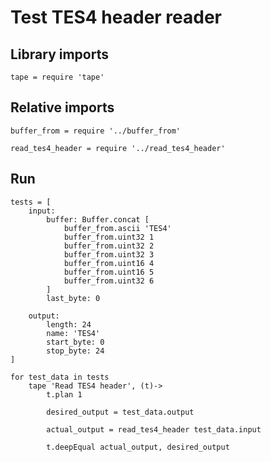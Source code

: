 # Test TES4 header reader

## Library imports

	tape = require 'tape'


## Relative imports

	buffer_from = require '../buffer_from'

	read_tes4_header = require '../read_tes4_header'


## Run

	tests = [
		input:
			buffer: Buffer.concat [
				buffer_from.ascii 'TES4'
				buffer_from.uint32 1
				buffer_from.uint32 2
				buffer_from.uint32 3
				buffer_from.uint16 4
				buffer_from.uint16 5
				buffer_from.uint32 6
			]
			last_byte: 0

		output:
			length: 24
			name: 'TES4'
			start_byte: 0
			stop_byte: 24
	]

	for test_data in tests
		tape 'Read TES4 header', (t)->
			t.plan 1

			desired_output = test_data.output

			actual_output = read_tes4_header test_data.input

			t.deepEqual actual_output, desired_output
